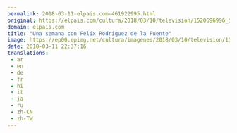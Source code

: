 ```yaml
---
permalink: 2018-03-11-elpais.com-461922995.html
original: https://elpais.com/cultura/2018/03/10/television/1520696996_520681.html#?ref=rss&format=simple&link=link
domain: elpais.com
title: "Una semana con Félix Rodríguez de la Fuente"
image: https://ep00.epimg.net/cultura/imagenes/2018/03/10/television/1520696996_520681_1520697451_rrss_normal.jpg
date: 2018-03-11 22:37:16
translations: 
 - ar
 - en
 - de
 - fr
 - hi
 - it
 - ja
 - ru
 - zh-CN
 - zh-TW
---
```



